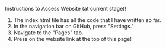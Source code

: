 Instructions to Access Website (at current stage)!
1. The index.html file has all the code that I have written so far.
2. In the navigation bar on GitHub, press "Settings."
3. Navigate to the "Pages" tab.
4. Press on the website link at the top of this page!
